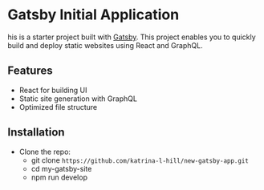 # Gatsby Initial Application

his is a starter project built with [Gatsby](https://www.gatsbyjs.com/). This project enables you to quickly build and deploy static websites using React and GraphQL.

## Features

- React for building UI
- Static site generation with GraphQL
- Optimized file structure

## Installation

- Clone the repo:
  - git clone `https://github.com/katrina-l-hill/new-gatsby-app.git`
  - cd my-gatsby-site
  - npm run develop